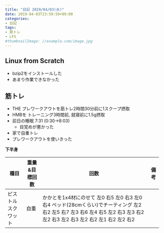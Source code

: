 ```yaml
---
title: "日記 2019/04/03(水)"
date: 2019-04-03T23:59:59+09:00
categories:
- 日記
tags:
- 筋トレ
- LFS
#thumbnailImage: //example.com/image.jpg
---
```


## Linux from Scratch
- bzip2をインストールした
- あまり作業できなかった

## 筋トレ
<!--more-->

- THE プレワークアウトを筋トレ2時間30分前に1スクープ摂取
- HMBを トレーニング3時間前, 就寝前に1.5g摂取
- 前日の睡眠 7:31 (0:30→8:03)
  - 目覚めが悪かった
- 家で自重トレ
- プレワークアウトを使いきった

**下半身**

| 種目               | 重量&目標回数 | 回数                                                                                                                                                                   | 備考 |
|--------------------|---------------|------------------------------------------------------------------------------------------------------------------------------------------------------------------------|------|
| ピストルスクワット | 自重          | かかとを1x4材にのせて 左0 右5 左0 右3 左0 右4 ベッド(28cmくらい)でチーティング 左2 右2 左5 右7 左3 右6 左4 右5 左2 右3 左3 右2 左2 右3 左2 右3 左2 右2 左1 右2 左2 右2 |      |
